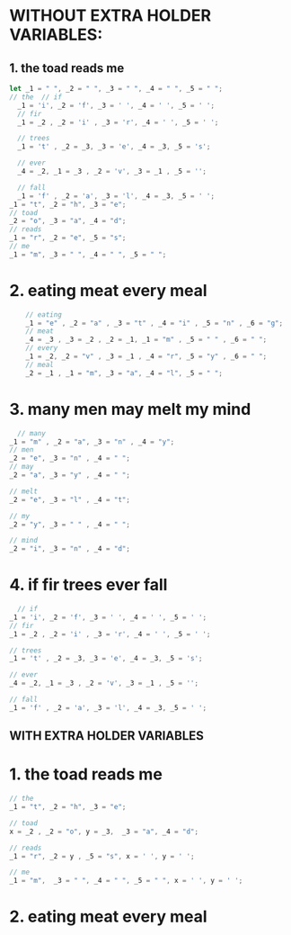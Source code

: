 # WITHOUT EXTRA HOLDER VARIABLES:

## 1. the toad reads me

```js
let _1 = " ", _2 = " ", _3 = " ", _4 = " ", _5 = " ";
// the  // if
  _1 = 'i', _2 = 'f', _3 = ' ', _4 = ' ', _5 = ' ';
  // fir
  _1 = _2 , _2 = 'i' , _3 = 'r', _4 = ' ', _5 = ' ';

  // trees
  _1 = 't' , _2 = _3, _3 = 'e', _4 = _3, _5 = 's';

  // ever
  _4 = _2, _1 = _3 , _2 = 'v', _3 = _1 , _5 = '';

  // fall
  _1 = 'f' , _2 = 'a', _3 = 'l', _4 = _3, _5 = ' ';
_1 = "t", _2 = "h", _3 = "e";
// toad
_2 = "o", _3 = "a", _4 = "d";
// reads
_1 = "r", _2 = "e", _5 = "s";
// me
_1 = "m", _3 = " ", _4 = " ", _5 = " ";
```

# 2. eating meat every meal
```js
    // eating
    _1 = "e" , _2 = "a" , _3 = "t" , _4 = "i" , _5 = "n" , _6 = "g";
    // meat
    _4 = _3 , _3 = _2 , _2 = _1, _1 = "m" , _5 = " " , _6 = " ";
    // every
    _1 = _2, _2 = "v" , _3 = _1 , _4 = "r", _5 = "y" , _6 = " ";
    // meal
    _2 = _1 , _1 = "m", _3 = "a", _4 = "l", _5 = " ";
  ```
  
  # 3. many men may melt my mind
  ```js
    // many
  _1 = "m" , _2 = "a", _3 = "n" , _4 = "y";
  // men
  _2 = "e", _3 = "n" , _4 = " ";
  // may
  _2 = "a", _3 = "y" , _4 = " ";

  // melt
  _2 = "e", _3 = "l" , _4 = "t";

  // my
  _2 = "y", _3 = " " , _4 = " ";

  // mind
  _2 = "i", _3 = "n" , _4 = "d";
  ```
  
  # 4. if fir trees ever fall
  ```js
    // if
  _1 = 'i', _2 = 'f', _3 = ' ', _4 = ' ', _5 = ' ';
  // fir
  _1 = _2 , _2 = 'i' , _3 = 'r', _4 = ' ', _5 = ' ';

  // trees
  _1 = 't' , _2 = _3, _3 = 'e', _4 = _3, _5 = 's';

  // ever
  _4 = _2, _1 = _3 , _2 = 'v', _3 = _1 , _5 = '';

  // fall
  _1 = 'f' , _2 = 'a', _3 = 'l', _4 = _3, _5 = ' ';
  ```
  
  ## WITH EXTRA HOLDER VARIABLES
  
  # 1. the toad reads me
  ```js
  // the
_1 = "t", _2 = "h", _3 = "e";

// toad
x = _2 , _2 = "o", y = _3,  _3 = "a", _4 = "d";

// reads
_1 = "r", _2 = y , _5 = "s", x = ' ', y = ' ';

// me
_1 = "m",  _3 = " ", _4 = " ", _5 = " ", x = ' ', y = ' ';
```

# 2. eating meat every meal
  
